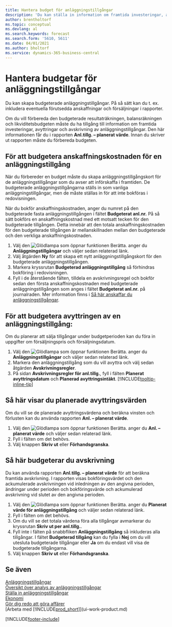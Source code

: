 ```yaml
---
title: Hantera budget för anläggningstillgångar
description: 'Du kan ställa in information om framtida investeringar, avyttringar och avskrivning av anläggningstillgångar för att förbereda budgetar och prognoser.'
author: brentholtorf
ms.topic: conceptual
ms.devlang: al
ms.search.keywords: forecast
ms.search.form: '5610, 5611'
ms.date: 04/01/2021
ms.author: bholtorf
ms.service: dynamics-365-business-central
---
```

# Hantera budgetar för anläggningstillgångar

Du kan skapa budgeterade anläggningstillgångar. På så sätt kan du t. ex. inkludera eventuella förutsedda anskaffningar och försäljningar i rapporter.  

Om du vill förbereda den budgeterade resultaträkningen, balansräkningen och likviditetsbudgeten måste du ha tillgång till information om framtida investeringar, avyttringar och avskrivning av anläggningstillgångar. Den här informationen får du i rapporten **Anl.tillg. – planerat värde**. Innan du skriver ut rapporten måste du förbereda budgeten.  

## För att budgetera anskaffningskostnaden för en anläggningstillgång

När du förbereder en budget måste du skapa anläggningstillgångskort för de anläggningstillgångar som du avser att införskaffa i framtiden. De budgeterade anläggningstillgångarna ställs in som vanliga anläggningstillgångar, men de måste ställas in för att inte bokföras i redovisningen.

När du bokför anskaffningskostnaden, anger du numret på den budgeterade fasta anläggningstillgången i fältet **Budgeterat anl.nr.** På så sätt bokförs en anskaffningskostnad med ett motsatt tecken för den budgeterade tillgången. Detta innebär att den totala anskaffningskostnaden för den budgeterade tillgången är mellanskillnaden mellan den budgeterade och den verkliga anskaffningskostnaden.

1. Välj den ![Glödlampa som öppnar funktionen Berätta.](media/ui-search/search_small.png "Berätta för mig vad du vill göra") anger du **Anläggningstillgångar** och väljer sedan relaterad länk.
2. Välj åtgärden **Ny** för att skapa ett nytt anläggningstillgångskort för den budgeterade anläggningstillgången.
3. Markera kryssrutan **Budgeterad anläggningstillgång** så förhindras bokföring i redovisningen.
4. Fyll i de återstående fälten, tilldela en avskrivningsregel och bokför sedan den första anskaffningskostnaden med budgeterade anläggningstillgången som anges i fältet **Budgeterat anl.nr.** på journalraden. Mer information finns i [Så här anskaffar du anläggningstillgångar](fa-how-acquire.md).

## För att budgetera avyttringen av en anläggningstillgång:

Om du planerar att sälja tillgångar under budgetperioden kan du föra in uppgifter om försäljningspris och försäljningsdatum.

1. Välj den ![Glödlampa som öppnar funktionen Berätta.](media/ui-search/search_small.png "Berätta för mig vad du vill göra") anger du **Anläggningstillgångar** och väljer sedan relaterad länk.
2. Markera den anläggningstillgång som du vill avyttra och välj sedan åtgärden **Avskrivningsregler**.
3. På sidan **Avskrivningsregler för anl.tillg.**, fyll i fälten **Planerat avyttringsdatum** och **Planerad avyttringsintäkt**. [!INCLUDE[tooltip-inline-tip](includes/tooltip-inline-tip_md.md)]

## Så här visar du planerade avyttringsvärden

Om du vill se de planerade avyttringsvärdena och beräkna vinsten och förlusten kan du använda rapporten **Anl. – planerat värde**.

1. Välj den ![Glödlampa som öppnar funktionen Berätta.](media/ui-search/search_small.png "Berätta för mig vad du vill göra") anger du **Anl. – planerat värde** och väljer sedan relaterad länk.
2. Fyll i fälten om det behövs.
3. Välj knappen **Skriv ut** eller **Förhandsgranska**.

## Så här budgeterar du avskrivning

Du kan använda rapporten **Anl.tillg. – planerat värde** för att beräkna framtida avskrivning. I rapporten visas bokföringsvärdet och den ackumulerade avskrivningen vid inledningen av den angivna perioden, ändringar under perioden och bokföringsvärde och ackumulerad avskrivning vid slutet av den angivna perioden.

1. Välj den ![Glödlampa som öppnar funktionen Berätta.](media/ui-search/search_small.png "Berätta vad du vill göra") anger du **Planerat värde för anläggningstillgång** och väljer sedan relaterad länk.
2. Fyll i fälten om det behövs.
3. Om du vill se det totala värdena föra alla tillgångar avmarkerar du kryssrutan **Skriv ut per anl.tillg.**.
4. Fyll inte i fälten på snabbfliken **Anläggningstillgång** så inkluderas alla tillgångar. I fältet **Budgeterad tillgång** kan du fylla i **Nej** om du vill utesluta budgeterade tillgångar eller **Ja** om du endast vill visa de budgeterade tillgångarna.
5. Välj knappen **Skriv ut** eller **Förhandsgranska**.

## Se även

[Anläggningstillgångar](fa-manage.md)  
[Översikt över analys av anläggningstillgångar](fa-analytics-overview.md)   
[Ställa in anläggningstillgångar](fa-setup.md)  
[Ekonomi](finance.md)  
[Gör dig redo att göra affärer](ui-get-ready-business.md)  
[Arbeta med [!INCLUDE[prod_short](includes/prod_short.md)]](ui-work-product.md)


[!INCLUDE[footer-include](includes/footer-banner.md)]
